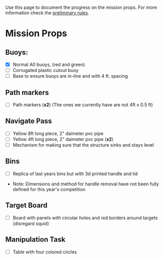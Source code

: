 Use this page to document the progress on the mission props.
For more information check the [preliminary rules](https://drive.google.com/file/d/0B6R3K-IZtXFXLVhlQnF4ZzdLQlU/view).

# Mission Props
## Buoys:
- [X] Normal A0 buoys, (red and green)
- [ ] Corrugated plastic cutout buoy
- [ ] Base to ensure buoys are in-line and with 4 ft. spacing

## Path markers
- [ ] Path markers (**x2**) (The ones we currently have are not 4ft x 0.5 ft)

## Navigate Pass
- [ ] Yellow 8ft long piece, 2" daimeter pvc pipe
- [ ] Yellow 4ft long piece, 2" daimeter pvc pipe (**x2**)
- [ ] Mechanism for making sure that the structure sinks and stays level

## Bins
- [ ] Replica of last years bins but with 3d printed handle and lid
- Note: Dimensions and method for handle removal have not been fully defined for this year's competition

## Target Board
- [ ] Board with panels with circular holes and red borders around targets (disregard squid)

## Manipulation Task
- [ ] Table with four colored circles


